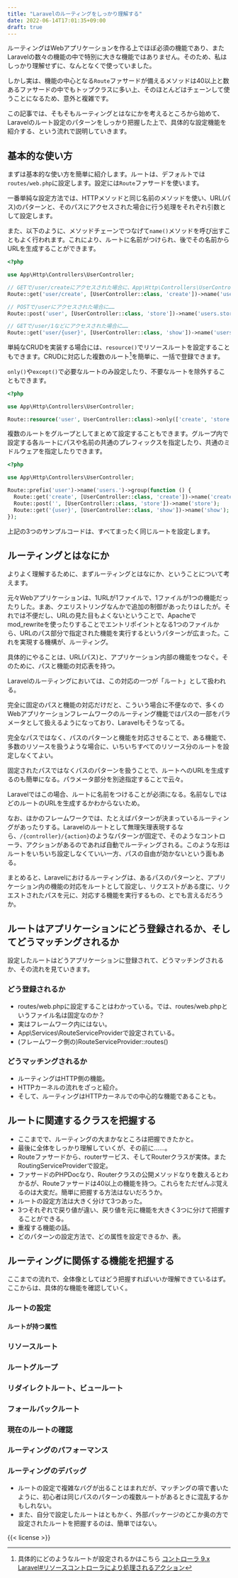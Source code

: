 ```yaml
---
title: "Laravelのルーティングをしっかり理解する"
date: 2022-06-14T17:01:35+09:00
draft: true
---
```


ルーティングはWebアプリケーションを作る上でほぼ必須の機能であり、またLaravelの数々の機能の中で特別に大きな機能ではありません。そのため、私はしっかり理解せずに、なんとなくで使っていました。

しかし実は、機能の中心となる`Route`ファサードが備えるメソッドは40以上と数あるファサードの中でもトップクラスに多い上、そのほとんどはチェーンして使うことになるため、意外と複雑です。

この記事では、そもそもルーティングとはなにかを考えるところから始めて、Laravelのルート設定のパターンをしっかり把握した上で、具体的な設定機能を紹介する、という流れで説明していきます。


## 基本的な使い方

まずは基本的な使い方を簡単に紹介します。ルートは、デフォルトでは`routes/web.php`に設定します。設定には`Route`ファサードを使います。

一番単純な設定方法では、HTTPメソッドと同じ名前のメソッドを使い、URL(パス)のパターンと、そのパスにアクセスされた場合に行う処理をそれぞれ引数として設定します。

また、以下のように、メソッドチェーンでつなげて`name()`メソッドを呼び出すこともよく行われます。これにより、ルートに名前がつけられ、後でその名前からURLを生成することができます。

```php
<?php

use App\Http\Controllers\UserController;

// GETで/user/createにアクセスされた場合に、App\Http\Controllers\UserControllerのcreateメソッドを実行する
Route::get('user/create', [UserController::class, 'create'])->name('users.create');

// POSTで/userにアクセスされた場合に……
Route::post('user', [UserController::class, 'store'])->name('users.store');

// GETで/user/1などにアクセスされた場合に……
Route::get('user/{user}', [UserController::class, 'show'])->name('users.show');
```

単純なCRUDを実装する場合には、`resource()`でリソースルートを設定することもできます。CRUDに対応した複数のルート[^crud]を簡単に、一括で登録できます。

`only()`や`except()`で必要なルートのみ設定したり、不要なルートを除外することもできます。

```php
<?php

use App\Http\Controllers\UserController;

Route::resource('user', UserController::class)->only(['create', 'store', 'show']);
```

複数のルートをグループとしてまとめて設定することもできます。グループ内で設定する各ルートにパスや名前の共通のプレフィックスを指定したり、共通のミドルウェアを指定したりできます。

```php
<?php

use App\Http\Controllers\UserController;

Route::prefix('user')->name('users.')->group(function () {
  Route::get('create', [UserController::class, 'create'])->name('create');
  Route::post('', [UserController::class, 'store'])->name('store');
  Route::get('{user}', [UserController::class, 'show'])->name('show');
});
```

上記の3つのサンプルコードは、すべてまったく同じルートを設定します。


## ルーティングとはなにか

<!-- TODO: ここもっと短く！ -->

よりよく理解するために、まずルーティングとはなにか、ということについて考えます。

元々Webアプリケーションは、1URLが1ファイルで、1ファイルが1つの機能だったりした。まあ、クエリストリングなんかで追加の制御があったりはしたが。それでは不便だし、URLの見た目もよくないということで、Apacheでmod_rewriteを使ったりすることでエントリポイントとなる1つのファイルから、URLのパス部分で指定された機能を実行するというパターンが広まった。これを実現する機構が、ルーティング。

具体的にやることは、URL(パス)と、アプリケーション内部の機能をつなぐ。そのために、パスと機能の対応表を持つ。

Laravelのルーティングにおいては、この対応の一つが「ルート」として扱われる。

完全に固定のパスと機能の対応だけだと、こういう場合に不便なので、多くのWebアプリケーションフレームワークのルーティング機能ではパスの一部をパラメータとして扱えるようになっており、Laravelもそうなってる。

完全なパスではなく、パスのパターンと機能を対応させることで、ある機能で、多数のリソースを扱うような場合に、いちいちすべてのリソース分のルートを設定しなくてよい。

固定されたパスではなくパスのパターンを扱うことで、ルートへのURLを生成するのも簡単になる。パラメータ部分を別途指定することで云々。

Laravelではこの場合、ルートに名前をつけることが必須になる。名前なしではどのルートのURLを生成するかわからないため。

なお、ほかのフレームワークでは、たとえばパターンが決まっているルーティングがあったりする。Laravelのルートとして無理矢理表現するなら、`/{controller}/{action}`のようなパターンが固定で、そのようなコントローラ、アクションがあるのであれば自動でルーティングされる。このような形はルートをいちいち設定しなくていい一方、パスの自由が効かないという面もある。

まとめると、Laravelにおけるルーティングは、あるパスのパターンと、アプリケーション内の機能の対応をルートとして設定し、リクエストがある度に、リクエストされたパスを元に、対応する機能を実行するもの、とでも言えるだろうか。


## ルートはアプリケーションにどう登録されるか、そしてどうマッチングされるか

設定したルートはどうアプリケーションに登録されて、どうマッチングされるか、その流れを見ていきます。


### どう登録されるか

* routes/web.phpに設定することはわかっている。では、routes/web.phpというファイル名は固定なのか？
* 実はフレームワーク内にはない。
* App\Services\RouteServiceProviderで設定されている。
* (フレームワーク側の)RouteServiceProvider::routes()


### どうマッチングされるか

* ルーティングはHTTP側の機能。
* HTTPカーネルの流れをざっと紹介。
* そして、ルーティングはHTTPカーネルでの中心的な機能であることも。

<!-- コラム: routes/console.phpはルートではない -->


## ルートに関連するクラスを把握する

* ここまでで、ルーティングの大まかなところは把握できたかと。
* 最後に全体をしっかり理解していくが、その前に……。
* Routeファサードから、routerサービス、そしてRouterクラスが実体。またRoutingServiceProviderで設定。
* ファサードのPHPDocなり、Routerクラスの公開メソッドなりを数えるとわかるが、Routeファサードは40以上の機能を持つ。これらをただぜんぶ覚えるのは大変だ。簡単に把握する方法はないだろうか。
* ルートの設定方法は大きく分けて3つあった。
* 3つそれぞれで戻り値が違い、戻り値を元に機能を大きく3つに分けて把握することができる。
* 重複する機能の話。
* どのパターンの設定方法で、どの属性を設定できるか、表。


## ルーティングに関係する機能を把握する

ここまでの流れで、全体像としてはどう把握すればいいか理解できているはず。ここからは、具体的な機能を確認していく。


### ルートの設定

#### ルートが持つ属性

### リソースルート

### ルートグループ

### リダイレクトルート、ビュールート

### フォールバックルート

### 現在のルートの確認

### ルーティングのパフォーマンス

### ルーティングのデバッグ

* ルートの設定で複雑なバグが出ることはまれだが、マッチングの項で書いたように、初心者は同じパスのパターンの複数ルートがあるときに混乱するかもしれない。
* また、自分で設定したルートはともかく、外部パッケージのどこか奥の方で設定されたルートを把握するのは、簡単ではない。


{{< license >}}


[^crud]: 具体的にどのようなルートが設定されるかはこちら [コントローラ 9.x Laravel#リソースコントローラにより処理されるアクション](https://readouble.com/laravel/9.x/ja/controllers.html#actions-handled-by-resource-controller)

